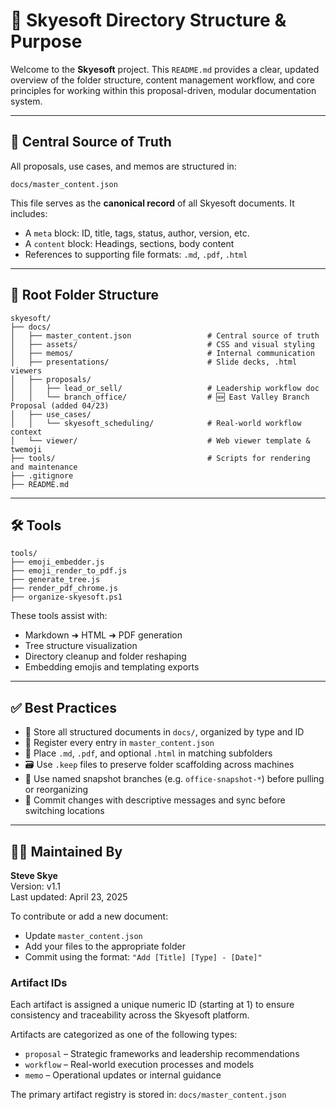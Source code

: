 # 📘 Skyesoft Directory Structure & Purpose

Welcome to the **Skyesoft** project. This `README.md` provides a clear, updated overview of the folder structure, content management workflow, and core principles for working within this proposal-driven, modular documentation system.

---

## 🧠 Central Source of Truth

All proposals, use cases, and memos are structured in:

```
docs/master_content.json
```

This file serves as the **canonical record** of all Skyesoft documents. It includes:

- A `meta` block: ID, title, tags, status, author, version, etc.
- A `content` block: Headings, sections, body content
- References to supporting file formats: `.md`, `.pdf`, `.html`

---

## 📂 Root Folder Structure

```
skyesoft/
├── docs/
│   ├── master_content.json                 # Central source of truth
│   ├── assets/                             # CSS and visual styling
│   ├── memos/                              # Internal communication
│   ├── presentations/                      # Slide decks, .html viewers
│   ├── proposals/
│   │   ├── lead_or_sell/                   # Leadership workflow doc
│   │   └── branch_office/                  # 🆕 East Valley Branch Proposal (added 04/23)
│   ├── use_cases/
│   │   └── skyesoft_scheduling/            # Real-world workflow context
│   └── viewer/                             # Web viewer template & twemoji
├── tools/                                  # Scripts for rendering and maintenance
├── .gitignore
├── README.md
```

---

## 🛠 Tools

```
tools/
├── emoji_embedder.js
├── emoji_render_to_pdf.js
├── generate_tree.js
├── render_pdf_chrome.js
├── organize-skyesoft.ps1
```

These tools assist with:
- Markdown ➜ HTML ➜ PDF generation
- Tree structure visualization
- Directory cleanup and folder reshaping
- Embedding emojis and templating exports

---

## ✅ Best Practices

- 📁 Store all structured documents in `docs/`, organized by type and ID
- 🔗 Register every entry in `master_content.json`
- 🧩 Place `.md`, `.pdf`, and optional `.html` in matching subfolders
- 🗃 Use `.keep` files to preserve folder scaffolding across machines
- 🌿 Use named snapshot branches (e.g. `office-snapshot-*`) before pulling or reorganizing
- 📌 Commit changes with descriptive messages and sync before switching locations

---

## 🧑‍💼 Maintained By

**Steve Skye**  
Version: v1.1  
Last updated: April 23, 2025

To contribute or add a new document:
- Update `master_content.json`
- Add your files to the appropriate folder
- Commit using the format: `"Add [Title] [Type] - [Date]"`
### Artifact IDs

Each artifact is assigned a unique numeric ID (starting at 1) to ensure consistency and traceability across the Skyesoft platform.

Artifacts are categorized as one of the following types:
- `proposal` – Strategic frameworks and leadership recommendations
- `workflow` – Real-world execution processes and models
- `memo` – Operational updates or internal guidance

The primary artifact registry is stored in:
`docs/master_content.json`
